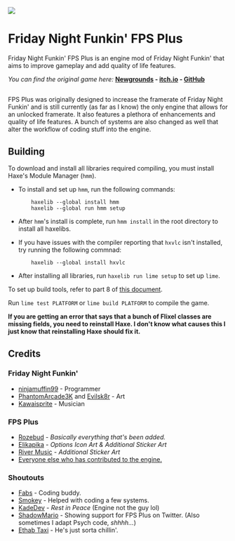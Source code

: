 ![](/art/logo.png)

# Friday Night Funkin' FPS Plus
Friday Night Funkin' FPS Plus is an engine mod of Friday Night Funkin' that aims to improve gameplay and add quality of life features.

*You can find the original game here:* **[Newgrounds](https://www.newgrounds.com/portal/view/770371) - [itch.io](https://ninja-muffin24.itch.io/funkin) - [GitHub](https://github.com/ninjamuffin99/Funkin)**

## 

FPS Plus was originally designed to increase the framerate of Friday Night Funkin' and is still currently (as far as I know) the only engine that allows for an unlocked framerate. It also features a plethora of enhancements and quality of life features. A bunch of systems are also changed as well that alter the workflow of coding stuff into the engine.

## Building

To download and install all libraries required compiling, you must install Haxe's Module Manager (`hmm`).

* To install and set up `hmm`, run the following commands:
    ```
        haxelib --global install hmm
        haxelib --global run hmm setup
    ```

* After `hmm`'s install is complete, run `hmm install` in the root directory to install all haxelibs.

* If you have issues with the compiler reporting that `hxvlc` isn't installed, try running the following commnad:
	```
		haxelib --global install hxvlc
	```

* After installing all libraries, run `haxelib run lime setup` to set up `lime`.

To set up build tools, refer to part 8 of [this document](https://github.com/FunkinCrew/Funkin/blob/main/docs/COMPILING.md).

Run `lime test PLATFORM` or `lime build PLATFORM` to compile the game.

**If you are getting an error that says that a bunch of Flixel classes are missing fields, you need to reinstall Haxe. I don't know what causes this I just know that reinstalling Haxe should fix it.**

## Credits
### Friday Night Funkin'
- [ninjamuffin99](https://twitter.com/ninja_muffin99) - Programmer
- [PhantomArcade3K](https://twitter.com/phantomarcade3k) and [Evilsk8r](https://twitter.com/evilsk8r) - Art
- [Kawaisprite](https://twitter.com/kawaisprite) - Musician

### FPS Plus
- [Rozebud](https://twitter.com/helpme_thebigt) - *Basically everything that's been added.*
- [Elikapika](https://twitter.com/elikapika) - *Options Icon Art & Additional Sticker Art*
- [River Music](https://twitter.com/rivermusic_) - *Additional Sticker Art*
- [Everyone else who has contributed to the engine.](https://github.com/ThatRozebudDude/FPS-Plus-Public/graphs/contributors)

### Shoutouts
- [Fabs](https://twitter.com/fabsthefabs) - Coding buddy.
- [Smokey](https://twitter.com/Smokey_5_) - Helped with coding a few systems.
- [KadeDev](https://twitter.com/kade0912) - *Rest in Peace* (Engine not the guy lol)
- [ShadowMario](https://twitter.com/Shadow_Mario_) - Showing support for FPS Plus on Twitter. (Also sometimes I adapt Psych code, *shhhh...*)
- [Ethab Taxi](https://twitter.com/EthabTaxi) - He's just sorta chillin'.